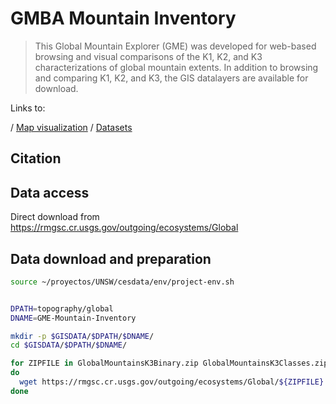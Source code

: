 # GMBA Mountain Inventory

> This Global Mountain Explorer (GME) was developed for web-based browsing and visual comparisons of the K1, K2, and K3 characterizations of global mountain extents. In addition to browsing and comparing K1, K2, and K3, the GIS datalayers are available for download.

Links to:

/ [Map visualization](https://rmgsc.cr.usgs.gov/gme/)
/ [Datasets](
https://rmgsc.cr.usgs.gov/outgoing/ecosystems/Global/)


## Citation
>

## Data access

Direct download from https://rmgsc.cr.usgs.gov/outgoing/ecosystems/Global

## Data download and preparation


```sh
source ~/proyectos/UNSW/cesdata/env/project-env.sh


DPATH=topography/global
DNAME=GME-Mountain-Inventory

mkdir -p $GISDATA/$DPATH/$DNAME/
cd $GISDATA/$DPATH/$DNAME/

for ZIPFILE in GlobalMountainsK3Binary.zip GlobalMountainsK3Classes.zip K1_2002_1km_classes_WCMC.mpk K2_Original200mThresholdBinary_1km_GMBA.zip
do
  wget https://rmgsc.cr.usgs.gov/outgoing/ecosystems/Global/${ZIPFILE}
done
```
